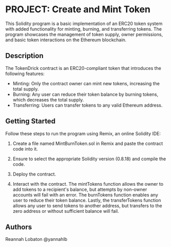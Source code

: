 # PROJECT: Create and Mint Token

This Solidity program is a basic implementation of an ERC20 token system with added functionality for minting, burning, and transferring tokens. The program showcases the management of token supply, owner permissions, and basic token interactions on the Ethereum blockchain.


## Description

The TokenDrick contract is an ERC20-compliant token that introduces the following features:
- Minting: Only the contract owner can mint new tokens, increasing the total supply.
- Burning: Any user can reduce their token balance by burning tokens, which decreases the total supply.
- Transferring: Users can transfer tokens to any valid Ethereum address.

## Getting Started

Follow these steps to run the program using Remix, an online Solidity IDE:

1. Create a file named MintBurnToken.sol in Remix and paste the contract code into it.

2. Ensure to select the appropriate Solidity version (0.8.18) and compile the code.

3. Deploy the contract.
   
4. Interact with the contract. The mintTokens function allows the owner to add tokens to a recipient's balance, but attempts by non-owner accounts will fail with an error. The burnTokens function enables any user to reduce their token balance. Lastly, the transferTokens function allows any user to send tokens to another address, but transfers to the zero address or without sufficient balance will fail.


## Authors

Reannah Lobaton
@yannahlb
